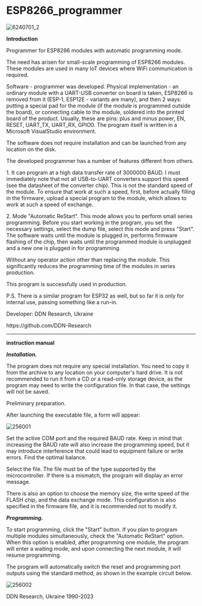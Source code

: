 # ESP8266_programmer

![6240701_2](https://github.com/DDN-Research/ESP8266_programmer/assets/71212733/abc51c11-0427-4eac-ae4e-6cc6aaa22ef0)

<b>Introduction</b>

<p>Programmer for ESP8266 modules with automatic programming mode.</p>
<p>The need has arisen for small-scale programming of ESP8266 modules. These modules are used in many IoT devices where WiFi communication is required.</p>
<p>Software - programmer was developed. Physical implementation - an ordinary module with a UART-USB converter on board is taken, ESP8266 is removed from it (ESP-1, ESP12E - variants are many), and then 2 ways: putting a special pad for the module (if the module is programmed outside the board), or connecting cable to the module, soldered into the printed board of the product. Usually, these are pins: plus and minus power, EN, RESET, UART_TX, UART_RX, GPIO0. The program itself is written in a Microsoft VisualStudio environment. <p>The software does not require installation and can be launched from any location on the disk.</p>
<p>The developed programmer has a number of features different from others.</p>
<p>1. It can program at a high data transfer rate of 3000000 BAUD. I must immediately note that not all USB-to-UART converters support this speed (see the datasheet of the converter chip). This is not the standard speed of the module. To ensure that work at such a speed, first, before actually filling in the firmware, upload a special program to the module, which allows to work at such a speed of exchange.</p>
<p>2. Mode "Automatic ReStart". This mode allows you to perform small series programming. Before you start working in the program, you set the necessary settings, select the dump file, select this mode and press "Start". The software waits until the module is plugged in, performs firmware flashing of the chip, then waits until the programmed module is unplugged and a new one is plugged in for programming.</p>
<p>Without any operator action other than replacing the module. This significantly reduces the programming time of the modules in series production.</p>
<p>This program is successfully used in production.</p>
<p>P.S. There is a similar program for ESP32 as well, but so far it is only for internal use, passing something like a run-in.</p>
<p></p>
<p>Developer: DDN Research, Ukraine</p>
<p>https://github.com/DDN-Research</p>

<hr>

<b>instruction manual</b>

<b><i>Installation.</b></i>

<p>The program does not require any special installation. You need to copy it from the archive to any location on your computer's hard drive. It is not recommended to run it from a CD or a read-only storage device, as the program may need to write the configuration file. In that case, the settings will not be saved.

<p>Preliminary preparation.

<p>After launching the executable file, a form will appear: 

  ![256001](https://github.com/DDN-Research/ESP8266_programmer/assets/71212733/379e9dd3-3ae9-4d69-9dfc-47084144a6a4)

<p>Set the active COM port and the required BAUD rate. Keep in mind that increasing the BAUD rate will also increase the programming speed, but it may introduce interference that could lead to equipment failure or write errors. Find the optimal balance.

<p>Select the file. The file must be of the type supported by the microcontroller. If there is a mismatch, the program will display an error message.

<p>There is also an option to choose the memory size, the write speed of the FLASH chip, and the data exchange mode. This configuration is also specified in the firmware file, and it is recommended not to modify it.

<b><i>Programming.</b></i>

<p>To start programming, click the "Start" button. If you plan to program multiple modules simultaneously, check the "Automatic ReStart" option. When this option is enabled, after programming one module, the program will enter a waiting mode, and upon connecting the next module, it will resume programming.

<p>The program will automatically switch the reset and programming port outputs using the standard method, as shown in the example circuit below.

![256002](https://github.com/DDN-Research/ESP8266_programmer/assets/71212733/ed68a968-4d26-411c-897c-a4260bcb8352)

<p>DDN Research, Ukraine 1990-2023 </p>
